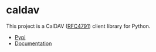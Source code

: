 # caldav

This project is a CalDAV ([RFC4791](http://www.ietf.org/rfc/rfc4791.txt)) client library for Python.

 * [Pypi](http://pypi.python.org/pypi/caldav)
 * [Documentation](http://packages.python.org/caldav)

